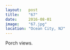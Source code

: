 ```yaml
---
layout:   post
title:    "67"
date:     2016-08-01
image:    "67.jpg"
location: "Ocean City, NJ"
---
```


Porch views.

